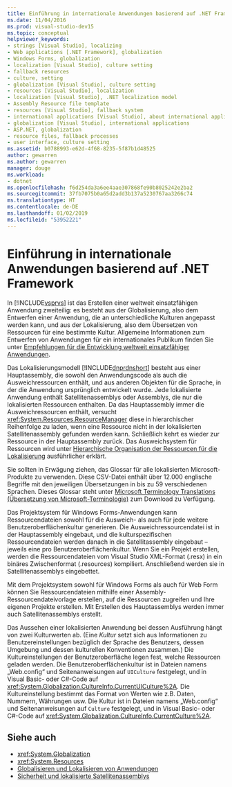 ```yaml
---
title: Einführung in internationale Anwendungen basierend auf .NET Framework
ms.date: 11/04/2016
ms.prod: visual-studio-dev15
ms.topic: conceptual
helpviewer_keywords:
- strings [Visual Studio], localizing
- Web applications [.NET Framework], globalization
- Windows Forms, globalization
- localization [Visual Studio], culture setting
- fallback resources
- culture, setting
- globalization [Visual Studio], culture setting
- resources [Visual Studio], localization
- localization [Visual Studio], .NET localization model
- Assembly Resource file template
- resources [Visual Studio], fallback system
- international applications [Visual Studio], about international applications
- globalization [Visual Studio], international applications
- ASP.NET, globalization
- resource files, fallback processes
- user interface, culture setting
ms.assetid: b0788993-e62d-4f68-8235-5f87b1d48525
author: gewarren
ms.author: gewarren
manager: douge
ms.workload:
- dotnet
ms.openlocfilehash: f6d254da3a6ee4aae307868fe90b8025242e2ba2
ms.sourcegitcommit: 37fb7075b0a65d2add3b137a5230767aa3266c74
ms.translationtype: HT
ms.contentlocale: de-DE
ms.lasthandoff: 01/02/2019
ms.locfileid: "53952221"
---
```

# <a name="introduction-to-international-applications-based-on-the-net-framework"></a>Einführung in internationale Anwendungen basierend auf .NET Framework

In [!INCLUDE[vsprvs](../code-quality/includes/vsprvs_md.md)] ist das Erstellen einer weltweit einsatzfähigen Anwendung zweiteilig: es besteht aus der Globalisierung, also dem Entwerfen einer Anwendung, die an unterschiedliche Kulturen angepasst werden kann, und aus der Lokalisierung, also dem Übersetzen von Ressourcen für eine bestimmte Kultur. Allgemeine Informationen zum Entwerfen von Anwendungen für ein internationales Publikum finden Sie unter [Empfehlungen für die Entwicklung weltweit einsatzfähiger Anwendungen](/dotnet/standard/globalization-localization/best-practices-for-developing-world-ready-apps).

 Das Lokalisierungsmodell [!INCLUDE[dnprdnshort](../code-quality/includes/dnprdnshort_md.md)] besteht aus einer Hauptassembly, die sowohl den Anwendungscode als auch die Ausweichressourcen enthält, und aus anderen Objekten für die Sprache, in der die Anwendung ursprünglich entwickelt wurde. Jede lokalisierte Anwendung enthält Satellitenassemblys oder Assemblys, die nur die lokalisierten Ressourcen enthalten. Da das Hauptassembly immer die Ausweichressourcen enthält, versucht <xref:System.Resources.ResourceManager> diese in hierarchischer Reihenfolge zu laden, wenn eine Ressource nicht in der lokalisierten Satellitenassembly gefunden werden kann. Schließlich kehrt es wieder zur Ressource in der Hauptassembly zurück. Das Ausweichsystem für Ressourcen wird unter [Hierarchische Organisation der Ressourcen für die Lokalisierung](../ide/hierarchical-organization-of-resources-for-localization.md) ausführlicher erklärt.

 Sie sollten in Erwägung ziehen, das Glossar für alle lokalisierten Microsoft-Produkte zu verwenden. Diese CSV-Datei enthält über 12.000 englische Begriffe mit den jeweiligen Übersetzungen in bis zu 59 verschiedenen Sprachen. Dieses Glossar steht unter [Microsoft Terminology Translations (Übersetzung von Microsoft-Terminologie)](http://go.microsoft.com/fwlink/?LinkId=128146) zum Download zu Verfügung.

 Das Projektsystem für Windows Forms-Anwendungen kann Ressourcendateien sowohl für die Ausweich- als auch für jede weitere Benutzeroberflächenkultur generieren. Die Ausweichressourcendatei ist in der Hauptassembly eingebaut, und die kulturspezifischen Ressourcendateien werden danach in die Satellitassembly eingebaut – jeweils eine pro Benutzeroberflächenkultur. Wenn Sie ein Projekt erstellen, werden die Ressourcendateien vom Visual Studio XML-Format (.resx) in ein binäres Zwischenformat (.resources) kompiliert. Anschließend werden sie in Satellitenassemblys eingebettet.

 Mit dem Projektsystem sowohl für Windows Forms als auch für Web Form können Sie Ressourcendateien mithilfe einer Assembly-Ressourcendateivorlage erstellen, auf die Ressourcen zugreifen und Ihre eigenen Projekte erstellen. Mit Erstellen des Hauptassemblys werden immer auch Satellitenassemblys erstellt.

 Das Aussehen einer lokalisierten Anwendung bei dessen Ausführung hängt von zwei Kulturwerten ab. (Eine *Kultur* setzt sich aus Informationen zu Benutzereinstellungen bezüglich der Sprache des Benutzers, dessen Umgebung und dessen kulturellen Konventionen zusammen.) Die Kultureinstellungen der Benutzeroberfläche legen fest, welche Ressourcen geladen werden. Die Benutzeroberflächenkultur ist in Dateien namens „Web.config“ und Seitenanweisungen auf `UICulture` festgelegt, und in Visual Basic- oder C#-Code auf <xref:System.Globalization.CultureInfo.CurrentUICulture%2A>. Die Kultureinstellung bestimmt das Format von Werten wie z.B. Daten, Nummern, Währungen usw. Die Kultur ist in Dateien namens „Web.config“ und Seitenanweisungen auf `Culture` festgelegt, und in Visual Basic- oder C#-Code auf <xref:System.Globalization.CultureInfo.CurrentCulture%2A>.

## <a name="see-also"></a>Siehe auch

- <xref:System.Globalization>
- <xref:System.Resources>
- [Globalisieren und Lokalisieren von Anwendungen](../ide/globalizing-and-localizing-applications.md)
- [Sicherheit und lokalisierte Satellitenassemblys](../ide/security-and-localized-satellite-assemblies.md)